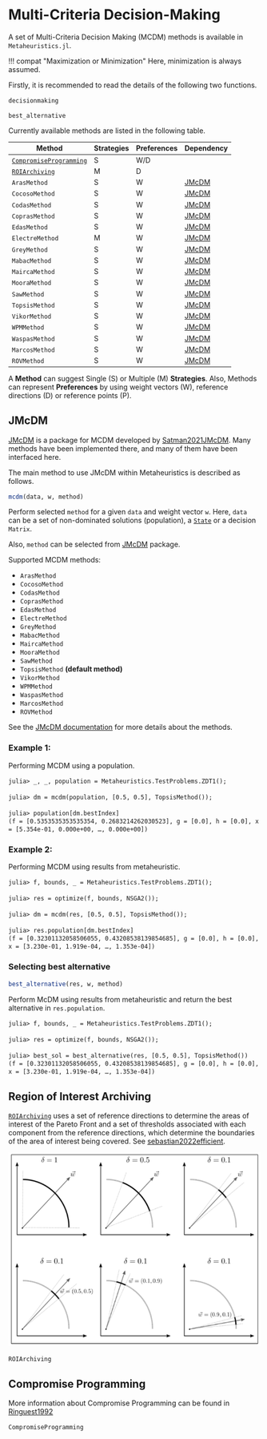 # Multi-Criteria Decision-Making 

A set of Multi-Criteria Decision Making (MCDM) methods is available in `Metaheuristics.jl`.

!!! compat "Maximization or Minimization"
    Here, minimization is always assumed.   

Firstly, it is recommended to read the details of the following two functions.

```@docs
decisionmaking
```


```@docs
best_alternative
```

Currently available methods are listed in the following table.

|     Method      | Strategies | Preferences | Dependency    | 
|-----------------|------------|-------------|---------------|
| [`CompromiseProgramming`](@ref) | S  | W/D         |               |
| [`ROIArchiving`](@ref)  |      M     | D           |               |
| `ArasMethod`    |      S     | W           | [JMcDM](@ref) |
| `CocosoMethod`  |      S     | W           | [JMcDM](@ref) |
| `CodasMethod`   |      S     | W           | [JMcDM](@ref) |
| `CoprasMethod`  |      S     | W           | [JMcDM](@ref) |
| `EdasMethod`    |      S     | W           | [JMcDM](@ref) |
| `ElectreMethod` |      M     | W           | [JMcDM](@ref) |
| `GreyMethod`    |      S     | W           | [JMcDM](@ref) |
| `MabacMethod`   |      S     | W           | [JMcDM](@ref) |
| `MaircaMethod`  |      S     | W           | [JMcDM](@ref) |
| `MooraMethod`   |      S     | W           | [JMcDM](@ref) |
| `SawMethod`     |      S     | W           | [JMcDM](@ref) |
| `TopsisMethod`  |      S     | W           | [JMcDM](@ref) |
| `VikorMethod`   |      S     | W           | [JMcDM](@ref) |
| `WPMMethod`     |      S     | W           | [JMcDM](@ref) |
| `WaspasMethod`  |      S     | W           | [JMcDM](@ref) |
| `MarcosMethod`  |      S     | W           | [JMcDM](@ref) |
| `ROVMethod`     |      S     | W           | [JMcDM](@ref) |

A **Method** can suggest Single (S) or Multiple (M) **Strategies**.
Also, Methods can represent **Preferences** by using weight vectors (W),
reference directions (D) or reference points (P).


## JMcDM


[JMcDM](https://github.com/jbytecode/JMcDM) is a package for MCDM developed by [Satman2021JMcDM](@cite).
Many methods have been implemented there, and many of them have been interfaced here.

The main method to use JMcDM within Metaheuristics is described as follows.

```julia
mcdm(data, w, method)
```

Perform selected `method` for a given `data` and weight vector `w`.
Here, `data` can be a set of non-dominated solutions (population), a [`State`](@ref) or a decision `Matrix`.

Also, `method` can be selected from [JMcDM](https://github.com/jbytecode/JMcDM) package.

Supported MCDM methods:

* `ArasMethod`
* `CocosoMethod`
* `CodasMethod`
* `CoprasMethod`
* `EdasMethod`
* `ElectreMethod`
* `GreyMethod`
* `MabacMethod`
* `MaircaMethod`
* `MooraMethod`
* `SawMethod`
* `TopsisMethod` **(default method)**
* `VikorMethod`
* `WPMMethod`
* `WaspasMethod`
* `MarcosMethod`
* `ROVMethod`

See the [JMcDM documentation](https://jbytecode.github.io/JMcDM/docs/build/mcdms/) for
more details about the methods.

### Example 1:

Performing MCDM using a population.

```julia-repl
julia> _, _, population = Metaheuristics.TestProblems.ZDT1();

julia> dm = mcdm(population, [0.5, 0.5], TopsisMethod());

julia> population[dm.bestIndex]
(f = [0.5353535353535354, 0.2683214262030523], g = [0.0], h = [0.0], x = [5.354e-01, 0.000e+00, …, 0.000e+00])
```

### Example 2:

Performing MCDM using results from metaheuristic.

```julia-repl
julia> f, bounds, _ = Metaheuristics.TestProblems.ZDT1();

julia> res = optimize(f, bounds, NSGA2());

julia> dm = mcdm(res, [0.5, 0.5], TopsisMethod());

julia> res.population[dm.bestIndex]
(f = [0.32301132058506055, 0.43208538139854685], g = [0.0], h = [0.0], x = [3.230e-01, 1.919e-04, …, 1.353e-04])
```

### Selecting best alternative

```julia
best_alternative(res, w, method)
```
Perform McDM using results from metaheuristic and return the best alternative in `res.population`.


```julia-repl
julia> f, bounds, _ = Metaheuristics.TestProblems.ZDT1();

julia> res = optimize(f, bounds, NSGA2());

julia> best_sol = best_alternative(res, [0.5, 0.5], TopsisMethod())
(f = [0.32301132058506055, 0.43208538139854685], g = [0.0], h = [0.0], x = [3.230e-01, 1.919e-04, …, 1.353e-04])
```


##  Region of Interest Archiving

[`ROIArchiving`](@ref) uses a set of reference directions to determine the areas of interest of the Pareto
Front and a set of thresholds associated with each component from the reference directions,
which determine the boundaries of the area of interest being covered. See 
[sebastian2022efficient](@cite).

![Parameters for the Region of Interest Archiving method](figs/ROIArchiving-parameters.png)

```@docs
ROIArchiving
```

## Compromise Programming

More information about Compromise Programming
can be found in [Ringuest1992](@cite)

```@docs
CompromiseProgramming
```
